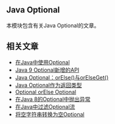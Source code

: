## Java Optional

本模块包含有关Java Optional的文章。

## 相关文章

+ [在Java中使用Optional](docs/在Java中使用Optional.md)
+ [Java 9 Optional新增的API](docs/Java9-Optional-API添加.md)
+ [Java Optional：orElse()与orElseGet()](docs/Java-Optional-orElse()与orElseGet().md)
+ [Java Optional作为返回类型](../../cs/docs/java-optional/Java-Optional作为返回类型.md)
+ [Optional orElse Optional](../../cs/docs/java-optional/Optional-orElse-Optional.md)
+ [在Java 8的Optional中抛出异常](../../cs/docs/java-optional/在Java8的Optional中抛出异常.md)
+ [在Java中过滤Optional流](../../cs/docs/java-optional/在Java中过滤Optional流.md)
+ [将空字符串转换为空Optional](../../cs/docs/java-optional/将空字符串转换为空Optional.md)